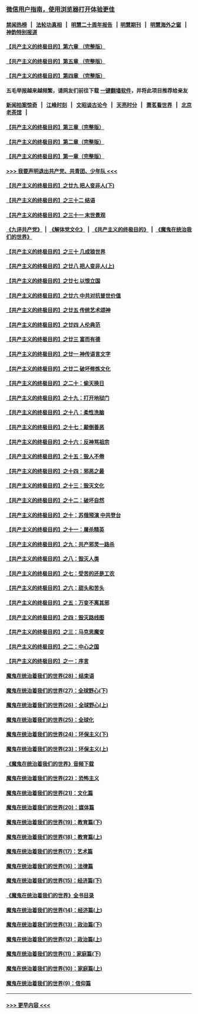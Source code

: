 ### [微信用户指南，使用浏览器打开体验更佳](https://github.com/gfw-breaker/banned-news1/blob/master/indexes/wechat-guide.md?t=0)
#### [禁闻热榜](热点新闻.md?t=0)  &nbsp;&nbsp;|&nbsp;&nbsp; [法轮功真相](https://github.com/gfw-breaker/truth/blob/master/README.md?t=0) &nbsp;&nbsp;|&nbsp;&nbsp; [明慧二十周年报告](https://github.com/gfw-breaker/mh-reports/blob/master/README.md?t=0) &nbsp;&nbsp;|&nbsp;&nbsp;[明慧期刊](https://github.com/gfw-breaker/mh-qikan) &nbsp;&nbsp;|&nbsp;&nbsp; [明慧海外之窗](https://github.com/gfw-breaker/mh-news/blob/master/README.md?t=0) &nbsp;&nbsp;|&nbsp;&nbsp; [神韵特别报道](https://github.com/gfw-breaker/mh-news/blob/master/shenyun.md?t=0)
#### [【共产主义的终极目的】第六章 （完整版）](../pages/nsc422/n11428913.md?t=02151702) 
#### [【共产主义的终极目的】第五章 （完整版）](../pages/nsc422/n11428912.md?t=02151702) 
#### [【共产主义的终极目的】第四章 （完整版）](../pages/nsc422/n11428907.md?t=02151702) 
#### 五毛举报越来越频繁，请网友们前往下载 [一键翻墙软件](https://github.com/gfw-breaker/ssr-accounts)，并将此项目推荐给亲友
#### [新闻拍案惊奇](https://github.com/gfw-breaker/banned-news1/blob/master/pages/link4.md) &nbsp;&nbsp;|&nbsp;&nbsp; [江峰时刻](https://github.com/gfw-breaker/banned-news1/blob/master/pages/link4.md) &nbsp;&nbsp;|&nbsp;&nbsp; [文昭谈古论今](https://github.com/gfw-breaker/banned-news1/blob/master/pages/link4.md) &nbsp;&nbsp;|&nbsp;&nbsp; [天亮时分](https://github.com/gfw-breaker/banned-news1/blob/master/pages/link4.md) &nbsp;&nbsp;|&nbsp;&nbsp; [萧茗看世界](https://github.com/gfw-breaker/banned-news1/blob/master/pages/link4.md) &nbsp;&nbsp;|&nbsp;&nbsp; [北京老茶馆](https://github.com/gfw-breaker/banned-news1/blob/master/pages/link4.md) &nbsp;&nbsp;|&nbsp;&nbsp; 
#### [【共产主义的终极目的】第三章（完整版）](../pages/nsc422/n11428848.md?t=02151702) 
#### [【共产主义的终极目的】第二章（完整版）](../pages/nsc422/n11428831.md?t=02151702) 
#### [【共产主义的终极目的】第一章（完整版）](../pages/nsc422/n11417651.md?t=02151702) 
#### [>>> 我要声明退出共产党、共青团、少年队 <<<](https://github.com/begood0513/goodnews/blob/master/quit/letter.md) 
#### [【共产主义的终极目的】之廿九 把人变非人(下)](../pages/nsc422/n11344140.md?t=02151702) 
#### [【共产主义的终极目的】之三十二 结语](../pages/nsc422/n11360535.md?t=02151702) 
#### [【共产主义的终极目的】之三十一 末世景观](../pages/nsc422/n11351129.md?t=02151702) 
#### [《九评共产党》](https://github.com/begood0513/9ping.md/blob/master/README.md) &nbsp;|&nbsp; [《解体党文化》](../../../../jtdwh.md/blob/master/README.md)  &nbsp;|&nbsp; [《共产主义的终极目的》](../../../../gczydzjmd.md/blob/master/README.md) &nbsp;|&nbsp; [《魔鬼在统治我们的世界》](../../../../mgztzwmdsj.md/blob/master/README.md) 
#### [【共产主义的终极目的】之三十 几成狼世界](../pages/nsc422/n11348280.md?t=02151702) 
#### [【共产主义的终极目的】之廿八 把人变非人(上)](../pages/nsc422/n11340492.md?t=02151702) 
#### [【共产主义的终极目的】之廿七 以恨立国](../pages/nsc422/n11336944.md?t=02151702) 
#### [【共产主义的终极目的】之廿六 中共对抗普世价值](../pages/nsc422/n11324785.md?t=02151702) 
#### [【共产主义的终极目的】之廿五 传统艺术颂神](../pages/nsc422/n11296396.md?t=02151702) 
#### [【共产主义的终极目的】之廿四 人伦典范](../pages/nsc422/n11296397.md?t=02151702) 
#### [【共产主义的终极目的】之廿三 富而有德](../pages/nsc422/n11283598.md?t=02151702) 
#### [【共产主义的终极目的】之廿一 神传语言文字](../pages/nsc422/n11263265.md?t=02151702) 
#### [【共产主义的终极目的】之廿二 破坏修炼文化](../pages/nsc422/n11245728.md?t=02151702) 
#### [【共产主义的终极目的】之二十：偷天换日](../pages/nsc422/n11238846.md?t=02151702) 
#### [【共产主义的终极目的】之十九：打开地狱门](../pages/nsc422/n11206376.md?t=02151702) 
#### [【共产主义的终极目的】之十八：柔性洗脑](../pages/nsc422/n11199994.md?t=02151702) 
#### [【共产主义的终极目的】之十七：颠倒善恶](../pages/nsc422/n11179782.md?t=02151702) 
#### [【共产主义的终极目的】之十六：反神骂祖宗](../pages/nsc422/n11166798.md?t=02151702) 
#### [【共产主义的终极目的】之十五：毁人不倦](../pages/nsc422/n11166792.md?t=02151702) 
#### [【共产主义的终极目的】之十四：邪恶之最](../pages/nsc422/n11150249.md?t=02151702) 
#### [【共产主义的终极目的】之十三：毁灭文化](../pages/nsc422/n11135227.md?t=02151702) 
#### [【共产主义的终极目的】之十二：破坏自然](../pages/nsc422/n11135214.md?t=02151702) 
#### [【共产主义的终极目的】之十：苏俄预演 中共登台](../pages/nsc422/n11118424.md?t=02151702) 
#### [【共产主义的终极目的】之十一：屠杀精英](../pages/nsc422/n11118442.md?t=02151702) 
#### [【共产主义的终极目的】之九：共产邪灵一路杀](../pages/nsc422/n11114139.md?t=02151702) 
#### [【共产主义的终极目的】之八：毁灭人类](../pages/nsc422/n11108503.md?t=02151702) 
#### [【共产主义的终极目的】之七：受苦的还是工农](../pages/nsc422/n11101809.md?t=02151702) 
#### [【共产主义的终极目的】之六：甜头和苦头](../pages/nsc422/n11096971.md?t=02151702) 
#### [【共产主义的终极目的】之五：万变不离其邪](../pages/nsc422/n11091285.md?t=02151702) 
#### [【共产主义的终极目的】之四：毁灭路线图](../pages/nsc422/n11086284.md?t=02151702) 
#### [【共产主义的终极目的】之三：马克思魔变](../pages/nsc422/n11061941.md?t=02151702) 
#### [【共产主义的终极目的】之二：中心之国](../pages/nsc422/n11047728.md?t=02151702) 
#### [【共产主义的终极目的】之一：序言](../pages/nsc422/n11086077.md?t=02151702) 
#### [魔鬼在统治着我们的世界(28)：结束语](../pages/nsc422/n10936246.md?t=02151702) 
#### [魔鬼在统治着我们的世界(27)：全球野心(下)](../pages/nsc422/n10928319.md?t=02151702) 
#### [魔鬼在统治着我们的世界(26)：全球野心(上)](../pages/nsc422/n10900318.md?t=02151702) 
#### [魔鬼在统治着我们的世界(25)：全球化](../pages/nsc422/n10788205.md?t=02151702) 
#### [魔鬼在统治着我们的世界(24)：环保主义(下)](../pages/nsc422/n10695307.md?t=02151702) 
#### [魔鬼在统治着我们的世界(23)：环保主义(上)](../pages/nsc422/n10688613.md?t=02151702) 
#### [《魔鬼在统治着我们的世界》音频下载](../pages/nsc422/n10635553.md?t=02151702) 
#### [魔鬼在统治着我们的世界(22)：恐怖主义](../pages/nsc422/n10614727.md?t=02151702) 
#### [魔鬼在统治着我们的世界(21)：文化篇](../pages/nsc422/n10597706.md?t=02151702) 
#### [魔鬼在统治着我们的世界(20)：媒体篇](../pages/nsc422/n10586579.md?t=02151702) 
#### [魔鬼在统治着我们的世界(19)：教育篇(下)](../pages/nsc422/n10564808.md?t=02151702) 
#### [魔鬼在统治着我们的世界(18)：教育篇(上)](../pages/nsc422/n10526970.md?t=02151702) 
#### [魔鬼在统治着我们的世界(17)：艺术篇](../pages/nsc422/n10499093.md?t=02151702) 
#### [魔鬼在统治着我们的世界(16)：法律篇](../pages/nsc422/n10485969.md?t=02151702) 
#### [魔鬼在统治着我们的世界(15)：经济篇(下)](../pages/nsc422/n10469975.md?t=02151702) 
#### [《魔鬼在统治着我们的世界》全书目录](../pages/nsc422/n10464261.md?t=02151702) 
#### [魔鬼在统治着我们的世界(14)：经济篇(上)](../pages/nsc422/n10457370.md?t=02151702) 
#### [魔鬼在统治着我们的世界(13)：政治篇(下)](../pages/nsc422/n10448270.md?t=02151702) 
#### [魔鬼在统治着我们的世界(12)：政治篇(上)](../pages/nsc422/n10444576.md?t=02151702) 
#### [魔鬼在统治着我们的世界(11)：家庭篇(下)](../pages/nsc422/n10440961.md?t=02151702) 
#### [魔鬼在统治着我们的世界(10)：家庭篇(上)](../pages/nsc422/n10435448.md?t=02151702) 
#### [魔鬼在统治着我们的世界(9)：信仰篇](../pages/nsc422/n10432159.md?t=02151702) 

----
#### [ >>> 更早内容 <<< ](../indexes/nsc422-earlier.md)
